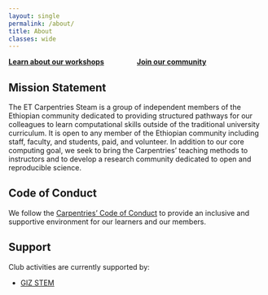 ```yaml
---
layout: single
permalink: /about/
title: About
classes: wide
---
```


<!-- from the interwebs, no idea where to find anything the existing css-->
<style>
.column {
    float: left;
    width: 50%;
}
.row:after {
    content: "";
    display: table;
    clear: both;
}
</style>
<div class="row">
  <div class="column"><a href="/about/workshops"><strong>Learn about our workshops</strong></a></div>
  <div class="column"><a href="/about/community"><strong>Join our community</strong></a></div>
</div>

## Mission Statement

The ET Carpentries Steam is a group of independent members of the Ethiopian community dedicated to providing structured pathways for our colleagues to learn computational  skills outside of the traditional university curriculum. It is open to any member of the Ethiopian community including staff, faculty, and students, paid, and volunteer. In addition to our 
core computing goal, we seek to bring the Carpentries’ teaching methods to instructors and to develop a research community dedicated to open and reproducible science.

## Code of Conduct

We follow the [Carpentries’ Code of Conduct](https://docs.carpentries.org/topic_folders/policies/code-of-conduct.html) to provide an inclusive and supportive environment for our learners and our members.

## Support

Club activities are currently supported by:

* [GIZ STEM](https://www.giz.de/en/html/index.html)

